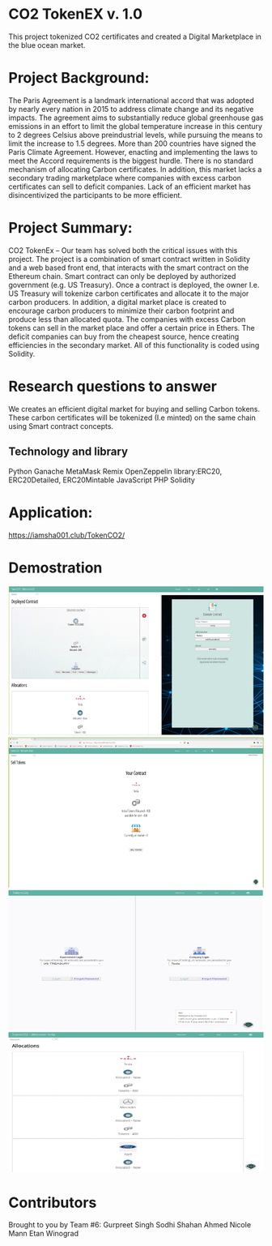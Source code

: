 # CO2 TokenEX v. 1.0
This project tokenized CO2 certificates and created a Digital Marketplace in the blue ocean market.

# Project Background: 
The Paris Agreement is a landmark international accord that was adopted by nearly every nation in 2015 to address climate change and its negative impacts. The agreement aims to substantially reduce global greenhouse gas emissions in an effort to limit the global temperature increase in this century to 2 degrees Celsius above preindustrial levels, while pursuing the means to limit the increase to 1.5 degrees.
 More than 200 countries have signed the Paris Climate Agreement. However, enacting and implementing the laws to meet the Accord requirements is the biggest hurdle. There is no standard mechanism of allocating Carbon certificates. In addition, this market lacks a secondary trading marketplace where companies with excess carbon certificates can sell to deficit companies. Lack of an efficient market has disincentivized the participants to be more efficient. 

 # Project Summary:
CO2 TokenEx – Our team has solved both the critical issues with this project. The project is a combination of smart contract written in Solidity and a web based front end, that interacts with the smart contract on the Ethereum chain. 
Smart contract can only be deployed by authorized government (e.g. US Treasury). Once a contract is deployed, the owner I.e. US Treasury will tokenize carbon certificates and allocate it to the major carbon producers. 
In addition, a digital market place is created to encourage carbon producers to minimize their carbon footprint and produce less than allocated quota. The companies with excess Carbon tokens can sell in the market place and offer a certain price in Ethers. The deficit companies can buy from the cheapest source, hence creating efficiencies in the secondary market. All of this functionality is coded using Solidity. 
# Research questions to answer
We creates an efficient digital market for buying and selling Carbon tokens. These carbon certificates will be tokenized (I.e minted) on the same chain using Smart contract concepts.  

## Technology and library
Python
Ganache
MetaMask
Remix
OpenZeppelin library:ERC20, ERC20Detailed, ERC20Mintable
JavaScript
PHP
Solidity

# Application:
https://iamsha001.club/TokenCO2/

# Demostration
![alt text](https://github.com/gurpreetsodhi/Columbia_Fintech_Project3/blob/master/Picture1.png?raw=true)
![alt text](https://github.com/gurpreetsodhi/Columbia_Fintech_Project3/blob/master/Picture2.png?raw=true)
![alt text](https://github.com/gurpreetsodhi/Columbia_Fintech_Project3/blob/master/Picture3.png?raw=true)
![alt text](https://github.com/gurpreetsodhi/Columbia_Fintech_Project3/blob/master/Picture4.png?raw=true)
# Contributors
Brought to you by Team #6:
Gurpreet Singh Sodhi
Shahan Ahmed
Nicole Mann
Etan Winograd


